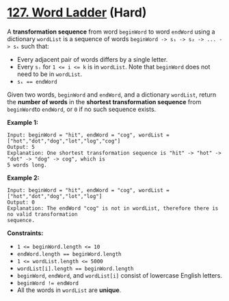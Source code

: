 # [127. Word Ladder][link] (Hard)

[link]: https://leetcode.com/problems/word-ladder/

A **transformation sequence** from word `beginWord` to word `endWord` using a dictionary `wordList`
is a sequence of words `beginWord -> s₁ -> s₂ -> ... -> sₖ` such that:

- Every adjacent pair of words differs by a single letter.
- Every `sᵢ` for `1 <= i <= k` is in `wordList`. Note that `beginWord` does not need to be in
`wordList`.
- `sₖ == endWord`

Given two words, `beginWord` and `endWord`, and a dictionary `wordList`, return the **number of
words** in the **shortest transformation sequence** from `beginWord`to `endWord`, or  `0` if no such
sequence exists.

**Example 1:**

```
Input: beginWord = "hit", endWord = "cog", wordList = ["hot","dot","dog","lot","log","cog"]
Output: 5
Explanation: One shortest transformation sequence is "hit" -> "hot" -> "dot" -> "dog" -> cog", which is
5 words long.
```

**Example 2:**

```
Input: beginWord = "hit", endWord = "cog", wordList = ["hot","dot","dog","lot","log"]
Output: 0
Explanation: The endWord "cog" is not in wordList, therefore there is no valid transformation
sequence.
```

**Constraints:**

- `1 <= beginWord.length <= 10`
- `endWord.length == beginWord.length`
- `1 <= wordList.length <= 5000`
- `wordList[i].length == beginWord.length`
- `beginWord`, `endWord`, and `wordList[i]` consist of lowercase English letters.
- `beginWord != endWord`
- All the words in `wordList` are **unique**.
